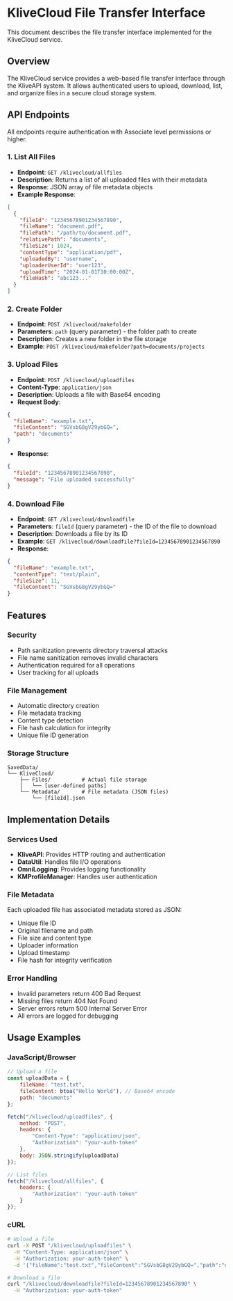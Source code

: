 # KliveCloud File Transfer Interface

This document describes the file transfer interface implemented for the KliveCloud service.

## Overview

The KliveCloud service provides a web-based file transfer interface through the KliveAPI system. It allows authenticated users to upload, download, list, and organize files in a secure cloud storage system.

## API Endpoints

All endpoints require authentication with Associate level permissions or higher.

### 1. List All Files
- **Endpoint**: `GET /klivecloud/allfiles`
- **Description**: Returns a list of all uploaded files with their metadata
- **Response**: JSON array of file metadata objects
- **Example Response**:
```json
[
  {
    "fileId": "12345678901234567890",
    "fileName": "document.pdf",
    "filePath": "/path/to/document.pdf",
    "relativePath": "documents",
    "fileSize": 1024,
    "contentType": "application/pdf",
    "uploadedBy": "username",
    "uploaderUserId": "user123",
    "uploadTime": "2024-01-01T10:00:00Z",
    "fileHash": "abc123..."
  }
]
```

### 2. Create Folder
- **Endpoint**: `POST /klivecloud/makefolder`
- **Parameters**: `path` (query parameter) - the folder path to create
- **Description**: Creates a new folder in the file storage
- **Example**: `POST /klivecloud/makefolder?path=documents/projects`

### 3. Upload Files
- **Endpoint**: `POST /klivecloud/uploadfiles`
- **Content-Type**: `application/json`
- **Description**: Uploads a file with Base64 encoding
- **Request Body**:
```json
{
  "fileName": "example.txt",
  "fileContent": "SGVsbG8gV29ybGQ=",
  "path": "documents"
}
```
- **Response**:
```json
{
  "fileId": "12345678901234567890",
  "message": "File uploaded successfully"
}
```

### 4. Download File
- **Endpoint**: `GET /klivecloud/downloadfile`
- **Parameters**: `fileId` (query parameter) - the ID of the file to download
- **Description**: Downloads a file by its ID
- **Example**: `GET /klivecloud/downloadfile?fileId=12345678901234567890`
- **Response**:
```json
{
  "fileName": "example.txt",
  "contentType": "text/plain",
  "fileSize": 11,
  "fileContent": "SGVsbG8gV29ybGQ="
}
```

## Features

### Security
- Path sanitization prevents directory traversal attacks
- File name sanitization removes invalid characters
- Authentication required for all operations
- User tracking for all uploads

### File Management
- Automatic directory creation
- File metadata tracking
- Content type detection
- File hash calculation for integrity
- Unique file ID generation

### Storage Structure
```
SavedData/
└── KliveCloud/
    ├── Files/          # Actual file storage
    │   └── [user-defined paths]
    └── Metadata/       # File metadata (JSON files)
        └── [fileId].json
```

## Implementation Details

### Services Used
- **KliveAPI**: Provides HTTP routing and authentication
- **DataUtil**: Handles file I/O operations
- **OmniLogging**: Provides logging functionality
- **KMProfileManager**: Handles user authentication

### File Metadata
Each uploaded file has associated metadata stored as JSON:
- Unique file ID
- Original filename and path
- File size and content type
- Uploader information
- Upload timestamp
- File hash for integrity verification

### Error Handling
- Invalid parameters return 400 Bad Request
- Missing files return 404 Not Found
- Server errors return 500 Internal Server Error
- All errors are logged for debugging

## Usage Examples

### JavaScript/Browser
```javascript
// Upload a file
const uploadData = {
    fileName: "test.txt",
    fileContent: btoa("Hello World"), // Base64 encode
    path: "documents"
};

fetch("/klivecloud/uploadfiles", {
    method: "POST",
    headers: {
        "Content-Type": "application/json",
        "Authorization": "your-auth-token"
    },
    body: JSON.stringify(uploadData)
});

// List files
fetch("/klivecloud/allfiles", {
    headers: {
        "Authorization": "your-auth-token"
    }
});
```

### cURL
```bash
# Upload a file
curl -X POST "/klivecloud/uploadfiles" \
  -H "Content-Type: application/json" \
  -H "Authorization: your-auth-token" \
  -d '{"fileName":"test.txt","fileContent":"SGVsbG8gV29ybGQ=","path":"documents"}'

# Download a file
curl "/klivecloud/downloadfile?fileId=12345678901234567890" \
  -H "Authorization: your-auth-token"
```